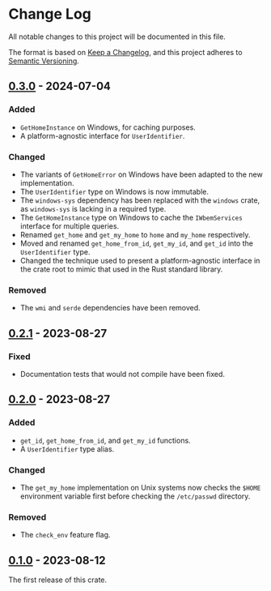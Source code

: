# Change Log

All notable changes to this project will be documented in this file.

The format is based on [Keep a Changelog](https://keepachangelog.com/en/1.0.0/),
and this project adheres to [Semantic Versioning](https://semver.org/spec/v2.0.0.html).

## [0.3.0] - 2024-07-04

### Added
 * `GetHomeInstance` on Windows, for caching purposes.
 * A platform-agnostic interface for `UserIdentifier`.

### Changed
 * The variants of `GetHomeError` on Windows have been adapted to the new implementation.
 * The `UserIdentifier` type on Windows is now immutable.
 * The `windows-sys` dependency has been replaced with the `windows` crate, as `windows-sys`
   is lacking in a required type.
 * The `GetHomeInstance` type on Windows to cache the `IWbemServices` interface for multiple
   queries.
 * Renamed `get_home` and `get_my_home` to `home` and `my_home` respectively.
 * Moved and renamed `get_home_from_id`, `get_my_id`, and `get_id` into the `UserIdentifier` type.
 * Changed the technique used to present a platform-agnostic interface in the crate root to mimic
   that used in the Rust standard library.

### Removed
 * The `wmi` and `serde` dependencies have been removed.

## [0.2.1] - 2023-08-27

### Fixed
 * Documentation tests that would not compile have been fixed.

## [0.2.0] - 2023-08-27

### Added
 * `get_id`, `get_home_from_id`, and `get_my_id` functions.
 * A `UserIdentifier` type alias.

### Changed
 * The `get_my_home` implementation on Unix systems now checks
   the `$HOME` environment variable first before checking the `/etc/passwd`
   directory.

### Removed
 * The `check_env` feature flag.

## [0.1.0] - 2023-08-12
The first release of this crate.

[0.3.0]: https://github.com/ljtpetersen/homedir/compare/v0.2.1...v0.3.0
[0.2.1]: https://github.com/ljtpetersen/homedir/compare/v0.2.0...v0.2.1
[0.2.0]: https://github.com/ljtpetersen/homedir/compare/v0.1.0...v0.2.0
[0.1.0]: https://github.com/ljtpetersen/homedir/releases/tag/v0.1.0

